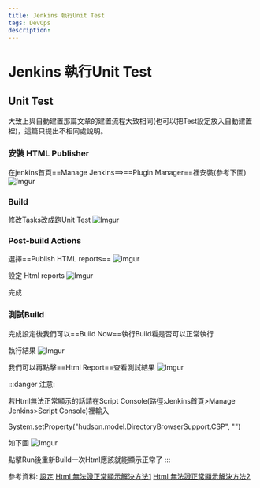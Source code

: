 ```yaml
---
title: Jenkins 執行Unit Test
tags: DevOps
description:
---
```

# Jenkins 執行Unit Test

## Unit Test
大致上與自動建置那篇文章的建置流程大致相同(也可以把Test設定放入自動建置裡)，這篇只提出不相同處說明。

### 安裝 HTML Publisher
在jenkins首頁==Manage Jenkins==>==Plugin Manager==裡安裝(參考下圖)
![Imgur](https://i.imgur.com/8yndpIs.png)

### Build

修改Tasks改成跑Unit Test
![Imgur](https://i.imgur.com/2zVSPSU.png)

### Post-build Actions 

選擇==Publish HTML reports==
![Imgur](https://i.imgur.com/wcwLOrl.png)

設定 Html reports
![Imgur](https://i.imgur.com/EzhoWOB.png)

完成

### 測試Build

完成設定後我們可以==Build Now==執行Build看是否可以正常執行

執行結果
![Imgur](https://i.imgur.com/mB8WGcW.png)

我們可以再點擊==Html Report==查看測試結果
![Imgur](https://i.imgur.com/u8M9WOo.png)

:::danger
注意:

若Html無法正常顯示的話請在Script Console(路徑:Jenkins首頁>Manage Jenkins>Script Console)裡輸入

System.setProperty("hudson.model.DirectoryBrowserSupport.CSP", "")

如下圖
![Imgur](https://i.imgur.com/vJSpMq8.png)

點擊Run後重新Build一次Html應該就能顯示正常了
:::

參考資料:
[設定](https://medium.com/nonstopio/set-up-jenkins-for-android-continuous-integration-9ffcc70315da)
[Html 無法證正常顯示解決方法1](https://medium.com/cubemail88/devops-jenkins-html-publisher-plugin-report-%E7%84%A1%E6%B3%95%E9%A1%AF%E7%A4%BA-eeea4d7030d0)
[Html 無法證正常顯示解決方法2](https://testerhome.com/topics/9185)